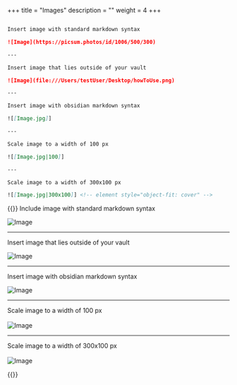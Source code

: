 +++
title = "Images"
description = ""
weight = 4
+++

```md

Insert image with standard markdown syntax

![Image](https://picsum.photos/id/1006/500/300)

---

Insert image that lies outside of your vault

![Image](file:///Users/testUser/Desktop/howToUse.png)

---

Insert image with obsidian markdown syntax

![[Image.jpg]]

---

Scale image to a width of 100 px

![[Image.jpg|100]]

---

Scale image to a width of 300x100 px

![[Image.jpg|300x100]] <!-- element style="object-fit: cover" -->

```

{{<revealjs theme="black" progress="true" controls="true">}}
Include image with standard markdown syntax

![Image](https://picsum.photos/id/1006/500/300)

---

Insert image that lies outside of your vault

![Image](https://picsum.photos/id/1006/500/300)

---

Insert image with obsidian markdown syntax

![Image](https://picsum.photos/id/1006/500/300)

---

Scale image to a width of 100 px
<br><br>
![Image](https://picsum.photos/id/1006/100/60)

---

Scale image to a width of 300x100 px
<br><br>
![Image](https://picsum.photos/id/1006/300/100)


{{</revealjs>}}
